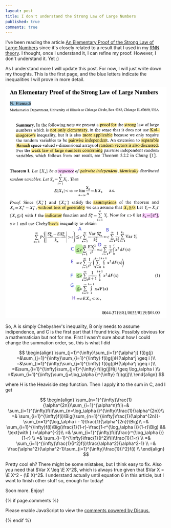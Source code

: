 ```yaml
---
layout: post
title: I don't understand the Strong Law of Large Numbers
published: true
comments: true
---
```


I've been reading the article [An Elementary Proof of the Strong Law of Large Numbers](https://link.springer.com/article/10.1007/BF01013465)
since it's closely related to a result that I used in my [RNN theory](https://arxiv.org/abs/2308.12075).
I thought, once I understand it, I can refine my proof. However, I don't understand it. Yet :)

As I understand more I will update this post. For now, I will just write down my thoughts. This is the first page, and
the blue letters indicate the inequalities I will prove in more detail.

![slln1](/images/EPSLLN.png)

So, A is simply Chebyshev's inequality, B only needs to assume indipendence, and C is the first part that I found
tricky. Possibly obvious for a mathematician but not for me. First I wasn't sure about how I could change the summation
order, so, this is what I did

$$
\begin{align}
    \sum_{j=1}^{\infty}\sum_{i=1}^{\alpha^j} f(i)g(j)
    =&\sum_{j=1}^{\infty}\sum_{i=1}^{\infty} f(i)g(j)H(\alpha^j \geq i )\\
    =&\sum_{i=1}^{\infty}\sum_{j=1}^{\infty} f(i)g(j)H(\alpha^j \geq i )\\
    =&\sum_{i=1}^{\infty}\sum_{j=1}^{\infty} f(i)g(j)H(j \geq \log_\alpha i )\\
    =&\sum_{i=1}^{\infty}\sum_{j=\log_\alpha i}^{\infty} f(i)g(j)\\
\end{align}
$$

where $H$ is the Heaviside step function. Then I apply it to the sum in C, and I get

$$
\begin{align}
    \sum_{n=1}^{\infty}\frac{1}{\alpha^{2n}}\sum_{i=1}^{\alpha^n}f(i)=& \sum_{i=1}^{\infty}f(i)\sum_{n=\log_\alpha i}^{\infty}\frac{1}{\alpha^{2n}}\\
    =& \sum_{i=1}^{\infty}f(i)\Big(\sum_{n=1}^{\infty}\frac{1}{\alpha^{2n}}-\sum_{n=1}^{\log_\alpha i - 1}\frac{1}{\alpha^{2n}}\Big)\\
    =& \sum_{i=1}^{\infty}f(i)\Big(\frac{1}{1-r}-\frac{1-r^{\log_\alpha i}}{1-r}\Big) && \text{with } r=\alpha^{-2}\\
    =& \sum_{i=1}^{\infty}f(i)\frac{r^{\log_\alpha i}}{1-r} \\
    =& \sum_{i=1}^{\infty}\frac{1}{i^2}f(i)\frac{1}{1-r} \\
    =& \sum_{i=1}^{\infty}\frac{1}{i^2}f(i)\frac{\alpha^2}{\alpha^2-1} \\
    =& \frac{\alpha^2}{\alpha^2-1}\sum_{i=1}^{\infty}\frac{1}{i^2}f(i) \\
\end{align}
$$

Pretty cool eh? There might be some mistakes, but I think easy to fix. Also you need that $Var X \leq \E X^2$, which is
always true given that $Var X = \E X^2 - (\E X)^2$. I understand actually until equation 6 in this article, but
I want to finish other stuff so, enough for today!

Soon more. Enjoy!

{% if page.comments %} 



<div id="disqus_thread"></div>
<script>

/**
*  RECOMMENDED CONFIGURATION VARIABLES: EDIT AND UNCOMMENT THE SECTION BELOW TO INSERT DYNAMIC VALUES FROM YOUR PLATFORM OR CMS.
*  LEARN WHY DEFINING THESE VARIABLES IS IMPORTANT: https://disqus.com/admin/universalcode/#configuration-variables*/
/*
var disqus_config = function () {
this.page.url = PAGE_URL;  // Replace PAGE_URL with your page's canonical URL variable
this.page.identifier = PAGE_IDENTIFIER; // Replace PAGE_IDENTIFIER with your page's unique identifier variable
};
*/
(function() { // DON'T EDIT BELOW THIS LINE
var d = document, s = d.createElement('script');
s.src = 'https://https-lucehe-github-io.disqus.com/embed.js';
s.setAttribute('data-timestamp', +new Date());
(d.head || d.body).appendChild(s);
})();
</script>
<noscript>Please enable JavaScript to view the <a href="https://disqus.com/?ref_noscript">comments powered by Disqus.</a></noscript>



{% endif %}

